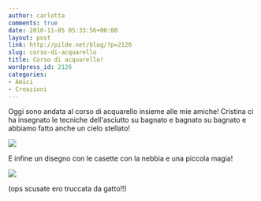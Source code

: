 ```yaml
---
author: carlotta
comments: true
date: 2010-11-05 05:33:56+00:00
layout: post
link: http://pilde.net/blog/?p=2126
slug: corso-di-acquarello
title: Corso di acquarello!
wordpress_id: 2126
categories:
- Amici
- Creazioni
---
```


Oggi sono andata al corso di acquarello insieme alle mie amiche! Cristina ci ha insegnato le tecniche dell'asciutto su bagnato e bagnato su bagnato e abbiamo fatto anche un cielo stellato!

![](http://pilde.net/blog/wp-content/uploads/2010/11/acquarello1.jpg)




E infine un disegno con le casette con la nebbia e una piccola magia!

![](http://pilde.net/blog/wp-content/uploads/2010/11/acquarello2.jpg)




(ops scusate ero truccata da gatto!!)



